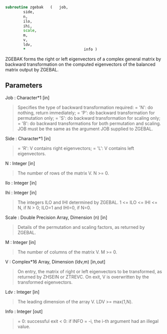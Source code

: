 ```fortran
subroutine zgebak	(	job,
		side,
		n,
		ilo,
		ihi,
		scale,
		m,
		v,
		ldv,
		*                          info )
```

 ZGEBAK forms the right or left eigenvectors of a complex general
 matrix by backward transformation on the computed eigenvectors of the
 balanced matrix output by ZGEBAL.

## Parameters
Job : Character*1 [in]
> Specifies the type of backward transformation required:
> = 'N': do nothing, return immediately;
> = 'P': do backward transformation for permutation only;
> = 'S': do backward transformation for scaling only;
> = 'B': do backward transformations for both permutation and
> scaling.
> JOB must be the same as the argument JOB supplied to ZGEBAL.

Side : Character*1 [in]
> = 'R':  V contains right eigenvectors;
> = 'L':  V contains left eigenvectors.

N : Integer [in]
> The number of rows of the matrix V.  N >= 0.

Ilo : Integer [in]

Ihi : Integer [in]
> The integers ILO and IHI determined by ZGEBAL.
> 1 <= ILO <= IHI <= N, if N > 0; ILO=1 and IHI=0, if N=0.

Scale : Double Precision Array, Dimension (n) [in]
> Details of the permutation and scaling factors, as returned
> by ZGEBAL.

M : Integer [in]
> The number of columns of the matrix V.  M >= 0.

V : Complex*16 Array, Dimension (ldv,m) [in,out]
> On entry, the matrix of right or left eigenvectors to be
> transformed, as returned by ZHSEIN or ZTREVC.
> On exit, V is overwritten by the transformed eigenvectors.

Ldv : Integer [in]
> The leading dimension of the array V. LDV >= max(1,N).

Info : Integer [out]
> = 0:  successful exit
> < 0:  if INFO = -i, the i-th argument had an illegal value.

